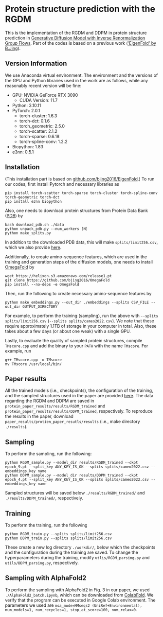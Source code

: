 # Protein structure prediction with the RGDM

This is the implementation of the RGDM and DDPM in protein structure prediction in [Generative Diffusion Model with Inverse Renormalization Group Flows](https://arxiv.org/abs/). Part of the codes is based on a previous work (['EigenFold' by B.Jing](https://github.com/bjing2016/EigenFold)).


## Version Information
We use Anaconda virtual environment. The environment and the versions of the GPU and Python libraries used in the work are as follows, while any reasonably recent version will be fine: 

- GPU: NVIDIA GeForce RTX 3090
    - CUDA Version: 11.7
- Python: 3.10.11
- PyTorch: 2.0.1
    - torch-cluster: 1.6.3
    - torch-dct: 0.1.6
    - torch_geometric: 2.5.0
    - torch-scatter: 2.1.2
    - torch-sparse: 0.6.18
    - torch-spline-conv: 1.2.2
- Biopython: 1.83
- e3nn: 0.5.1


## Installation
(This installation part is based on [github.com/bjing2016/EigenFold](https://github.com/bjing2016/EigenFold).) 
To run our codes, first install Pytorch and necessary libraries as
```
pip install torch-scatter torch-sparse torch-cluster torch-spline-conv torch-geometric torch-dct
pip install e3nn biopython
```

Also, one needs to download protein structures from Protein Data Bank ([PDB](https://www.rcsb.org)) by
```
bash download_pdb.sh ./data
python unpack_pdb.py --num_workers [N]
python make_splits.py
```
In addition to the downloaded PDB data, this will make `splits/limit256.csv`, which we also provide [here](https://drive.google.com/drive/folders/1S34ApICIXh7CAt5hcCV7UlXxIFSBD7w2?usp=drive_link).

Additionally, to create amino-sequence features, which are used in the training and generation steps of the diffusion models, one needs to install [OmegaFold](https://github.com/bjing2016/OmegaFold) by
```
wget https://helixon.s3.amazonaws.com/release1.pt
git clone https://github.com/bjing2016/OmegaFold
pip install --no-deps -e OmegaFold
```

Then, run the following to create necessary amino-sequence features by
```
python make_embeddings.py --out_dir ./embeddings --splits CSV_FILE --out_dir OUTPUT_DIRECTORY
```
For example, to perform the training (sampling), run the above with `--splits splits/limit256.csv` (`--splits splits/cameo2022.csv`). We note that these require approximately 1.1TB of storage in your computer in total. Also, these takes about a few days (or about one weak) with a single GPU.

Lastly, to evaluate the quality of sampled protein structures, compile `TMscore.cpp` and add the binary to your `PATH` with the name `TMscore`. For example, run 
```
g++ TMscore.cpp -o TMscore
mv TMscore /usr/local/bin/
```

## Paper results
All the trained models (i.e., checkpoints), the configuration of the training, and the sampled structures used in the paper are provided [here](https://drive.google.com/drive/folders/1S34ApICIXh7CAt5hcCV7UlXxIFSBD7w2?usp=drive_link). The data regarding the RGDM and DDPM are saved in `protein_paper_results/results/RGDM_trained` and `protein_paper_results/results/DDPM_trained`, respectively. To reproduce the results in the paper, download `paper_results/protien_paper_resutls/results` (i.e., make directory `./results`). 

## Sampling
To perform the sampling, run the following:
```
python RGDM_sample.py --model_dir results/RGDM_trained --ckpt epoch_9.pt --split_key ANY_KEY_IS_OK --splits splits/cameo2022.csv --embeddings_key name
python DDPM_sample.py --model_dir results/DDPM_trained --ckpt epoch_4.pt --split_key ANY_KEY_IS_OK --splits splits/cameo2022.csv --embeddings_key name
```
Sampled structures will be saved below `./results/RGDM_trained/` and `./results/DDPM_trained/`, respectively. 

## Training
To perform the training, run the following
```
python RGDM_train.py --splits splits/limit256.csv 
python DDPM_train.py --splits splits/limit256.csv 
```
These create a new log directory `./workdir/`, below which the checkpoints and the configuration during the training are saved. To change the hyperparameters during the training, modify `utlis/RGDM_parsing.py` and `utils/DDPM_parsing.py`, respectively.

## Sampling with AlphaFold2
To perform the sampling with AlphaFold2 in Fig. 3 in our paper, we used `./AlphaFold2_batch.ipynb`, which can be downloaded from [ColabFold](https://github.com/sokrypton/ColabFold). We verify that the program can be executed in Google Colab environment. The parameters we used are `msa_mode=MMseqs2 (UniRef+Environmental), num_models=1, num_recycles=1, stop_at_score=100, num_relax=0.`
